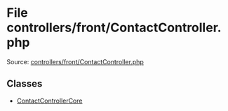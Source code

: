 File controllers/front/ContactController.php
=========

Source: [controllers/front/ContactController.php](https://github.com/PrestaShop/PrestaShop/blob/1.6.0.2/controllers/front/ContactController.php)


Classes
-------

* [ContactControllerCore](class.ContactControllerCore.md)

